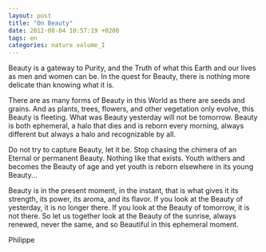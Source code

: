 ```yaml
---
layout: post
title: "On Beauty"
date: 2012-08-04 10:57:19 +0200
tags: en
categories: nature volume_I
---
```

Beauty is a gateway to Purity, and the Truth of what this Earth and our lives as men and women can be. In the quest for Beauty, there is nothing more delicate than knowing what it is.

There are as many forms of Beauty in this World as there are seeds and grains. And as plants, trees, flowers, and other vegetation only evolve, this Beauty is fleeting. What was Beauty yesterday will not be tomorrow. Beauty is both ephemeral, a halo that dies and is reborn every morning, always different but always a halo and recognizable by all.

Do not try to capture Beauty, let it be. Stop chasing the chimera of an Eternal or permanent Beauty. Nothing like that exists. Youth withers and becomes the Beauty of age and yet youth is reborn elsewhere in its young Beauty...

Beauty is in the present moment, in the instant, that is what gives it its strength, its power, its aroma, and its flavor. If you look at the Beauty of yesterday, it is no longer there. If you look at the Beauty of tomorrow, it is not there. So let us together look at the Beauty of the sunrise, always renewed, never the same, and so Beautiful in this ephemeral moment.

Philippe

<!--
This work is licensed under a Creative Commons Attribution-NonCommercial 4.0 International License.
-->